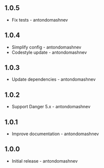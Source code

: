 ## 1.0.5

* Fix tests - antondomashnev

## 1.0.4

* Simplify config - antondomashnev
* Codestyle update - antondomashnev

## 1.0.3

* Update dependencies - antondomashnev

## 1.0.2

* Support Danger 5.x - antondomashnev

## 1.0.1

* Improve documentation - antondomashnev

## 1.0.0

* Initial release - antondomashnev
